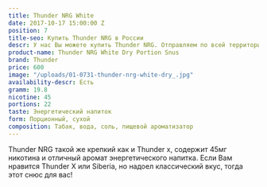 ```yaml
---
title: Thunder NRG White
date: 2017-10-17 15:00:00 Z
position: 7
title-seo: Купить Thunder NRG в России
descr: У нас Вы можете купить Thunder NRG. Отправляем по всей территории России.
product-name: Thunder NRG White Dry Portion Snus
brand: Thunder
price: 600
image: "/uploads/01-0731-thunder-nrg-white-dry_.jpg"
availability-descr: Есть
gramm: 19.8
nicotine: 45
portions: 22
taste: Энергетический напиток
form: Порционный, сухой
composition: Табак, вода, соль, пищевой ароматизатор
---
```


Thunder NRG такой же крепкий как и Thunder x, содержит 45мг никотина и отличный аромат энергетического напитка.
Если Вам нравится Thunder X или Siberia, но надоел классический вкус, тогда этот снюс для вас!